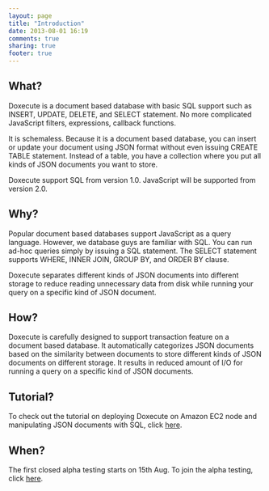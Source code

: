 ```yaml
---
layout: page
title: "Introduction"
date: 2013-08-01 16:19
comments: true
sharing: true
footer: true
---
```

What?
-----
Doxecute is a document based database with basic SQL support such as INSERT, UPDATE, DELETE, and SELECT statement. No more complicated JavaScript filters, expressions, callback functions.
 
It is schemaless. Because it is a document based database, you can insert or update your document using JSON format without even issuing CREATE TABLE statement. Instead of a table, you have a collection where you put all kinds of JSON documents you want to store. 

Doxecute support SQL from version 1.0. JavaScript will be supported from version 2.0.

Why?
----
Popular document based databases support JavaScript as a query language. However, we database guys are familiar with SQL. You can run ad-hoc queries simply by issuing a SQL statement. The SELECT statement supports WHERE, INNER JOIN, GROUP BY, and ORDER BY clause. 

Doxecute separates different kinds of JSON documents into different storage to reduce reading unnecessary data from disk while running your query on a specific kind of JSON document. 

How?
----
Doxecute is carefully designed to support transaction feature on a document based database. It automatically categorizes JSON documents based on the similarity between documents to store different kinds of JSON documents on different storage. It results in reduced amount of I/O for running a query on a specific kind of JSON documents.  

Tutorial?
---------
To check out the tutorial on deploying Doxecute on Amazon EC2 node and manipulating JSON documents with SQL, click [here](tutorials).
  
When?
-----
The first closed alpha testing starts on 15th Aug. To join the alpha testing, click [here](alpha-testing).
